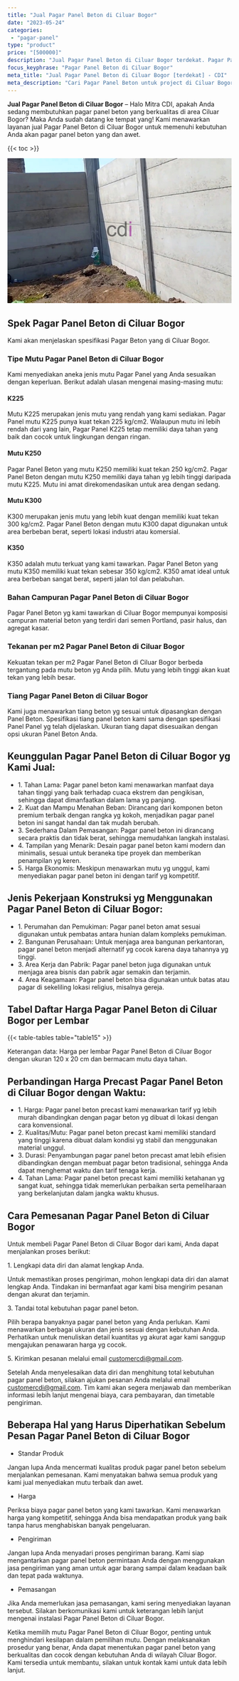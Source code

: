 ```yaml
---
title: "Jual Pagar Panel Beton di Ciluar Bogor"
date: "2023-05-24"
categories:
 - "pagar-panel"
type: "product"
price: "[500000]"
description: "Jual Pagar Panel Beton di Ciluar Bogor terdekat. Pagar Panel Beton ini umumnya digunakan dalam proyek pembangunan sebagai pembatas area yang kuat dan awet. Hubungi kami untuk keterangan lebih lanjut."
focus_keyphrase: "Pagar Panel Beton di Ciluar Bogor"
meta_title: "Jual Pagar Panel Beton di Ciluar Bogor [terdekat] - CDI"
meta_description: "Cari Pagar Panel Beton untuk project di Ciluar Bogor? Kami memiliki Pagar Panel Beton yang berkualitas untuk pagar lahan. Segera dapatkan harga terbaik sekarang."
---
```


**Jual Pagar Panel Beton di Ciluar Bogor** – Halo Mitra CDI, apakah Anda sedang membutuhkan pagar panel beton yang berkualitas di area Ciluar Bogor? Maka Anda sudah datang ke tempat yang! Kami menawarkan layanan jual Pagar Panel Beton di Ciluar Bogor untuk memenuhi kebutuhan Anda akan pagar panel beton yang dan awet.

{{< toc >}}

![Jual Pagar Panel Beton di Ciluar Bogor](/images/pagar-panel/pagar-panel-15.jpg)

## Spek Pagar Panel Beton di Ciluar Bogor

Kami akan menjelaskan spesifikasi Pagar Beton yang di Ciluar Bogor.

### Tipe Mutu Pagar Panel Beton di Ciluar Bogor

Kami menyediakan aneka jenis mutu Pagar Panel yang Anda sesuaikan dengan keperluan. Berikut adalah ulasan mengenai masing-masing mutu:

#### K225

Mutu K225 merupakan jenis mutu yang rendah yang kami sediakan. Pagar Panel mutu K225 punya kuat tekan 225 kg/cm2. Walaupun mutu ini lebih rendah dari yang lain, Pagar Panel K225 tetap memiliki daya tahan yang baik dan cocok untuk lingkungan dengan ringan.

#### Mutu K250

Pagar Panel Beton yang mutu K250 memiliki kuat tekan 250 kg/cm2. Pagar Panel Beton dengan mutu K250 memiliki daya tahan yg lebih tinggi daripada mutu K225. Mutu ini amat direkomendasikan untuk area dengan sedang.

#### Mutu K300

K300 merupakan jenis mutu yang lebih kuat dengan memiliki kuat tekan 300 kg/cm2. Pagar Panel Beton dengan mutu K300 dapat digunakan untuk area berbeban berat, seperti lokasi industri atau komersial.

#### K350

K350 adalah mutu terkuat yang kami tawarkan. Pagar Panel Beton yang mutu K350 memiliki kuat tekan sebesar 350 kg/cm2. K350 amat ideal untuk area berbeban sangat berat, seperti jalan tol dan pelabuhan.

### Bahan Campuran Pagar Panel Beton di Ciluar Bogor

Pagar Panel Beton yg kami tawarkan di Ciluar Bogor mempunyai komposisi campuran material beton yang terdiri dari semen Portland, pasir halus, dan agregat kasar.

### Tekanan per m2 Pagar Panel Beton di Ciluar Bogor

Kekuatan tekan per m2 Pagar Panel Beton di Ciluar Bogor berbeda tergantung pada mutu beton yg Anda pilih. Mutu yang lebih tinggi akan kuat tekan yang lebih besar.

### Tiang Pagar Panel Beton di Ciluar Bogor

Kami juga menawarkan tiang beton yg sesuai untuk dipasangkan dengan Panel Beton. Spesifikasi tiang panel beton kami sama dengan spesifikasi Panel Panel yg telah dijelaskan. Ukuran tiang dapat disesuaikan dengan opsi ukuran Panel Beton Anda.

## Keunggulan Pagar Panel Beton di Ciluar Bogor yg Kami Jual:

*   1\. Tahan Lama: Pagar panel beton kami menawarkan manfaat daya tahan tinggi yang baik terhadap cuaca ekstrem dan pengikisan, sehingga dapat dimanfaatkan dalam lama yg panjang.
*   2\. Kuat dan Mampu Menahan Beban: Dirancang dari komponen beton premium terbaik dengan rangka yg kokoh, menjadikan pagar panel beton ini sangat handal dan tak mudah berubah.
*   3\. Sederhana Dalam Pemasangan: Pagar panel beton ini dirancang secara praktis dan tidak berat, sehingga memudahkan langkah instalasi.
*   4\. Tampilan yang Menarik: Desain pagar panel beton kami modern dan minimalis, sesuai untuk beraneka tipe proyek dan memberikan penampilan yg keren.
*   5\. Harga Ekonomis: Meskipun menawarkan mutu yg unggul, kami menyediakan pagar panel beton ini dengan tarif yg kompetitif.

## Jenis Pekerjaan Konstruksi yg Menggunakan Pagar Panel Beton di Ciluar Bogor:

*   1\. Perumahan dan Pemukiman: Pagar panel beton amat sesuai digunakan untuk pembatas antara hunian dalam kompleks pemukiman.
*   2\. Bangunan Perusahaan: Untuk menjaga area bangunan perkantoran, pagar panel beton menjadi alternatif yg cocok karena daya tahannya yg tinggi.
*   3\. Area Kerja dan Pabrik: Pagar panel beton juga digunakan untuk menjaga area bisnis dan pabrik agar semakin dan terjamin.
*   4\. Area Keagamaan: Pagar panel beton bisa digunakan untuk batas atau pagar di sekeliling lokasi religius, misalnya gereja.

## Tabel Daftar Harga Pagar Panel Beton di Ciluar Bogor per Lembar

{{< table-tables table="table15" >}}

Keterangan data: Harga per lembar Pagar Panel Beton di Ciluar Bogor dengan ukuran 120 x 20 cm dan bermacam mutu daya tahan.

## Perbandingan Harga Precast Pagar Panel Beton di Ciluar Bogor dengan Waktu:

*   1\. Harga: Pagar panel beton precast kami menawarkan tarif yg lebih murah dibandingkan dengan pagar beton yg dibuat di lokasi dengan cara konvensional.
*   2\. Kualitas/Mutu: Pagar panel beton precast kami memiliki standard yang tinggi karena dibuat dalam kondisi yg stabil dan menggunakan material unggul.
*   3\. Durasi: Penyambungan pagar panel beton precast amat lebih efisien dibandingkan dengan membuat pagar beton tradisional, sehingga Anda dapat menghemat waktu dan tarif tenaga kerja.
*   4\. Tahan Lama: Pagar panel beton precast kami memiliki ketahanan yg sangat kuat, sehingga tidak memerlukan perbaikan serta pemeliharaan yang berkelanjutan dalam jangka waktu khusus.

## Cara Pemesanan Pagar Panel Beton di Ciluar Bogor

Untuk membeli Pagar Panel Beton di Ciluar Bogor dari kami, Anda dapat menjalankan proses berikut:

1\.  Lengkapi data diri dan alamat lengkap Anda.

Untuk memastikan proses pengiriman, mohon lengkapi data diri dan alamat lengkap Anda. Tindakan ini bermanfaat agar kami bisa mengirim pesanan dengan akurat dan terjamin.

3\.  Tandai total kebutuhan pagar panel beton.

Pilih berapa banyaknya pagar panel beton yang Anda perlukan. Kami menawarkan berbagai ukuran dan jenis sesuai dengan kebutuhan Anda. Perhatikan untuk menuliskan detail kuantitas yg akurat agar kami sanggup mengajukan penawaran harga yg cocok.

5\.  Kirimkan pesanan melalui email customercdi@gmail.com.

Setelah Anda menyelesaikan data diri dan menghitung total kebutuhan pagar panel beton, silakan ajukan pesanan Anda melalui email customercdi@gmail.com. Tim kami akan segera menjawab dan memberikan informasi lebih lanjut mengenai biaya, cara pembayaran, dan timetable pengiriman.

## Beberapa Hal yang Harus Diperhatikan Sebelum Pesan Pagar Panel Beton di Ciluar Bogor

*   Standar Produk

Jangan lupa Anda mencermati kualitas produk pagar panel beton sebelum menjalankan pemesanan. Kami menyatakan bahwa semua produk yang kami jual menyediakan mutu terbaik dan awet.
*   Harga

Periksa biaya pagar panel beton yang kami tawarkan. Kami menawarkan harga yang kompetitif, sehingga Anda bisa mendapatkan produk yang baik tanpa harus menghabiskan banyak pengeluaran.
*   Pengiriman

Jangan lupa Anda menyadari proses pengiriman barang. Kami siap mengantarkan pagar panel beton permintaan Anda dengan menggunakan jasa pengiriman yang aman untuk agar barang sampai dalam keadaan baik dan tepat pada waktunya.
*   Pemasangan

Jika Anda memerlukan jasa pemasangan, kami sering menyediakan layanan tersebut. Silakan berkomunikasi kami untuk keterangan lebih lanjut mengenai instalasi Pagar Panel Beton di Ciluar Bogor.

Ketika memilih mutu Pagar Panel Beton di Ciluar Bogor, penting untuk menghindari kesilapan dalam pemilihan mutu. Dengan melaksanakan prosedur yang benar, Anda dapat menentukan pagar panel beton yang berkualitas dan cocok dengan kebutuhan Anda di wilayah Ciluar Bogor. Kami tersedia untuk membantu, silakan untuk kontak kami untuk data lebih lanjut.